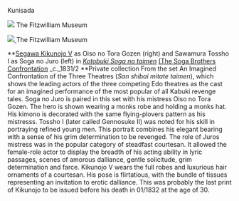 Kunisada

[![](kunisada/Kunisada%20Loan%20271.jpg)](kun271.htm)
 The Fitzwilliam Museum

[![](kunisada/Kunisada%20Loan%20310.jpg)
](kun310.htm) The Fitzwilliam Museum

**[Segawa Kikunojo V](../Group7.htm) as Oiso no Tora Gozen (right) and Sawamura Tossho I as Soga no Juro (left) in _[Kotobuki Soga no taimen](../Group6.htm)_ [(The Soga Brothers Confrontation](../Group6.htm) _c._1831/2
**Private collection From the set An Imagined Confrontation of the Three Theatres (_San shibai mitate taimen_), which shows the leading actors of the three competing Edo theatres as the cast for an imagined performance of the most popular of all Kabuki revenge tales. Soga no Juro is paired in this set with his mistress Oiso no Tora Gozen. The hero is shown wearing a monks robe and holding a monks hat. His kimono is decorated with the same flying-plovers pattern as his mistresss. Tossho I (later called Gennosuke II) was noted for his skill in portraying refined young men. This portrait combines his elegant bearing with a sense of his grim determination to be revenged. The role of Juros mistress was in the popular category of steadfast courtesan. It allowed the female-role actor to display the breadth of his acting ability in lyric passages, scenes of amorous dalliance, gentle solicitude, grim determination and farce. Kikunojo V wears the full robes and luxurious hair ornaments of a courtesan. His pose is flirtatious, with the bundle of tissues representing an invitation to erotic dalliance. This was probably the last print of Kikunojo to be issued before his death in 01/1832 at the age of 30.
